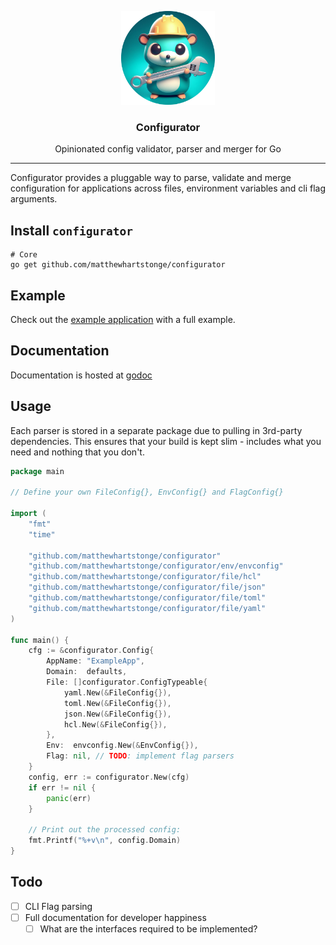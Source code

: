 <p align="center">
  <img alt="Configurator logo" src="assets/configurator-circle.png" height="150" />
  <h3 align="center">Configurator</h3>
  <p align="center">Opinionated config validator, parser and merger for Go</p>
</p>

---

Configurator provides a pluggable way to parse, validate and merge configuration
for applications across files, environment variables and cli flag arguments.


## Install `configurator`

```shell
# Core
go get github.com/matthewhartstonge/configurator
```

## Example

Check out the [example application](/_example) with a full example.

## Documentation

Documentation is hosted at [godoc](https://pkg.go.dev/github.com/matthewhartstonge/configurator)

## Usage

Each parser is stored in a separate package due to pulling in 3rd-party 
dependencies. This ensures that your build is kept slim - includes what you need
and nothing that you don't.

```go
package main

// Define your own FileConfig{}, EnvConfig{} and FlagConfig{}

import (
    "fmt"
    "time"
    
    "github.com/matthewhartstonge/configurator"
    "github.com/matthewhartstonge/configurator/env/envconfig"
    "github.com/matthewhartstonge/configurator/file/hcl"
    "github.com/matthewhartstonge/configurator/file/json"
    "github.com/matthewhartstonge/configurator/file/toml"
    "github.com/matthewhartstonge/configurator/file/yaml"
)

func main() {
    cfg := &configurator.Config{
		AppName: "ExampleApp",
		Domain:  defaults,
		File: []configurator.ConfigTypeable{
			yaml.New(&FileConfig{}),
			toml.New(&FileConfig{}),
			json.New(&FileConfig{}),
			hcl.New(&FileConfig{}),
		},
		Env:  envconfig.New(&EnvConfig{}),
		Flag: nil, // TODO: implement flag parsers
	}
	config, err := configurator.New(cfg)
	if err != nil {
		panic(err)
	}
	
	// Print out the processed config:
	fmt.Printf("%+v\n", config.Domain)
}
```

## Todo

- [ ] CLI Flag parsing
- [ ] Full documentation for developer happiness
  - [ ] What are the interfaces required to be implemented? 